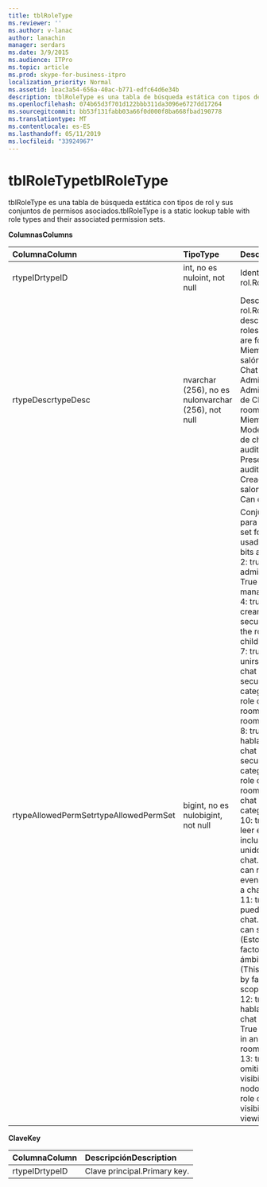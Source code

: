 ```yaml
---
title: tblRoleType
ms.reviewer: ''
ms.author: v-lanac
author: lanachin
manager: serdars
ms.date: 3/9/2015
ms.audience: ITPro
ms.topic: article
ms.prod: skype-for-business-itpro
localization_priority: Normal
ms.assetid: 1eac3a54-656a-40ac-b771-edfc64d6e34b
description: tblRoleType es una tabla de búsqueda estática con tipos de rol y sus conjuntos de permisos asociados.
ms.openlocfilehash: 074b65d3f701d122bbb311da3096e6727dd17264
ms.sourcegitcommit: bb53f131fabb03a66f0d000f8ba668fbad190778
ms.translationtype: MT
ms.contentlocale: es-ES
ms.lasthandoff: 05/11/2019
ms.locfileid: "33924967"
---
```

# <a name="tblroletype"></a><span data-ttu-id="d3db1-103">tblRoleType</span><span class="sxs-lookup"><span data-stu-id="d3db1-103">tblRoleType</span></span>
 
<span data-ttu-id="d3db1-104">tblRoleType es una tabla de búsqueda estática con tipos de rol y sus conjuntos de permisos asociados.</span><span class="sxs-lookup"><span data-stu-id="d3db1-104">tblRoleType is a static lookup table with role types and their associated permission sets.</span></span>
  
<span data-ttu-id="d3db1-105">**Columnas**</span><span class="sxs-lookup"><span data-stu-id="d3db1-105">**Columns**</span></span>

|<span data-ttu-id="d3db1-106">**Columna**</span><span class="sxs-lookup"><span data-stu-id="d3db1-106">**Column**</span></span>|<span data-ttu-id="d3db1-107">**Tipo**</span><span class="sxs-lookup"><span data-stu-id="d3db1-107">**Type**</span></span>|<span data-ttu-id="d3db1-108">**Descripción**</span><span class="sxs-lookup"><span data-stu-id="d3db1-108">**Description**</span></span>|
|:-----|:-----|:-----|
|<span data-ttu-id="d3db1-109">rtypeID</span><span class="sxs-lookup"><span data-stu-id="d3db1-109">rtypeID</span></span>  <br/> |<span data-ttu-id="d3db1-110">int, no es nulo</span><span class="sxs-lookup"><span data-stu-id="d3db1-110">int, not null</span></span>  <br/> |<span data-ttu-id="d3db1-111">Identificador de tipo de rol.</span><span class="sxs-lookup"><span data-stu-id="d3db1-111">Role type ID.</span></span>  <br/> |
|<span data-ttu-id="d3db1-112">rtypeDesc</span><span class="sxs-lookup"><span data-stu-id="d3db1-112">rtypeDesc</span></span>  <br/> |<span data-ttu-id="d3db1-113">nvarchar (256), no es nulo</span><span class="sxs-lookup"><span data-stu-id="d3db1-113">nvarchar (256), not null</span></span>  <br/> | <span data-ttu-id="d3db1-114">Descripción del tipo de rol.</span><span class="sxs-lookup"><span data-stu-id="d3db1-114">Role type description.</span></span> <span data-ttu-id="d3db1-115">Hay cuatro roles disponibles:</span><span class="sxs-lookup"><span data-stu-id="d3db1-115">There are four available roles:</span></span> <br/>  <span data-ttu-id="d3db1-116">Miembro: miembro de salón de Chat</span><span class="sxs-lookup"><span data-stu-id="d3db1-116">Member: Chat room member</span></span> <br/>  <span data-ttu-id="d3db1-117">Administrador: Administrador de salón de Chat</span><span class="sxs-lookup"><span data-stu-id="d3db1-117">Manager: Chat room manager</span></span> <br/>  <span data-ttu-id="d3db1-118">Miembro con voz: Moderador de un salón de chat de tipo auditorio</span><span class="sxs-lookup"><span data-stu-id="d3db1-118">Voiced: Presenter for an auditorium chat room</span></span> <br/>  <span data-ttu-id="d3db1-119">Creador: Puede crear salones de chat</span><span class="sxs-lookup"><span data-stu-id="d3db1-119">Creator: Can create chat rooms</span></span> <br/> |
|<span data-ttu-id="d3db1-120">rtypeAllowedPermSet</span><span class="sxs-lookup"><span data-stu-id="d3db1-120">rtypeAllowedPermSet</span></span>  <br/> |<span data-ttu-id="d3db1-121">bigint, no es nulo</span><span class="sxs-lookup"><span data-stu-id="d3db1-121">bigint, not null</span></span>  <br/> | <span data-ttu-id="d3db1-122">Conjunto de permisos para el rol.</span><span class="sxs-lookup"><span data-stu-id="d3db1-122">Permission set for the role.</span></span> <span data-ttu-id="d3db1-123">Los bits usados son:</span><span class="sxs-lookup"><span data-stu-id="d3db1-123">The used bits are:</span></span> <br/>  <span data-ttu-id="d3db1-124">2: true si el rol puede administrar nodos.</span><span class="sxs-lookup"><span data-stu-id="d3db1-124">2: True if the role can manage nodes.</span></span> <br/>  <span data-ttu-id="d3db1-125">4: true si el rol puede crear nodos secundarios.</span><span class="sxs-lookup"><span data-stu-id="d3db1-125">4: True if the role can create children nodes.</span></span> <br/>  <span data-ttu-id="d3db1-126">7: true si el rol puede unirse a un salón de chat (o salones de chat secundarios de una categoría).</span><span class="sxs-lookup"><span data-stu-id="d3db1-126">7: True if the role can join a chat room (or children chat rooms of a category).</span></span> <br/>  <span data-ttu-id="d3db1-127">8: true si el rol puede hablar en un salón de chat (o salones de chat secundarios de una categoría).</span><span class="sxs-lookup"><span data-stu-id="d3db1-127">8: True if the role can chat in a chat room (or in children chat rooms of a category).</span></span> <br/>  <span data-ttu-id="d3db1-128">10: true si el rol puede leer el historial de chat incluso cuando no está unido a un salón de chat.</span><span class="sxs-lookup"><span data-stu-id="d3db1-128">10: True if the role can read chat history even when not joined to a chat room.</span></span> <br/>  <span data-ttu-id="d3db1-129">11: true si la función puede ver el salón de chat.</span><span class="sxs-lookup"><span data-stu-id="d3db1-129">11: True if the role can see the chat room.</span></span> <span data-ttu-id="d3db1-130">(Esto se refina por factores, como el ámbito y visibilidad.)</span><span class="sxs-lookup"><span data-stu-id="d3db1-130">(This is further refined by factors such as scope and visibility.)</span></span> <br/>  <span data-ttu-id="d3db1-131">12: true si el rol puede hablar en un salón de chat de auditorio.</span><span class="sxs-lookup"><span data-stu-id="d3db1-131">12: True if the role can chat in an auditorium chat room.</span></span> <br/>  <span data-ttu-id="d3db1-132">13: true si el rol puede omitir las reglas de visibilidad al ver nodos.</span><span class="sxs-lookup"><span data-stu-id="d3db1-132">13: True if the role can bypass visibility rules when viewing nodes.</span></span> <br/> |
   
<span data-ttu-id="d3db1-133">**Clave**</span><span class="sxs-lookup"><span data-stu-id="d3db1-133">**Key**</span></span>

|<span data-ttu-id="d3db1-134">**Columna**</span><span class="sxs-lookup"><span data-stu-id="d3db1-134">**Column**</span></span>|<span data-ttu-id="d3db1-135">**Descripción**</span><span class="sxs-lookup"><span data-stu-id="d3db1-135">**Description**</span></span>|
|:-----|:-----|
|<span data-ttu-id="d3db1-136">rtypeID</span><span class="sxs-lookup"><span data-stu-id="d3db1-136">rtypeID</span></span>  <br/> |<span data-ttu-id="d3db1-137">Clave principal.</span><span class="sxs-lookup"><span data-stu-id="d3db1-137">Primary key.</span></span>  <br/> |
   

